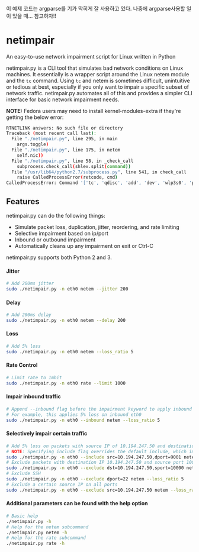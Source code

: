 ####
이 예제 코드는 argparse를 기가 막히게 잘 사용하고 있다.
나중에 argparse사용할 일이 있을 때... 참고하자!!

# netimpair
An easy-to-use network impairment script for Linux written in Python

netimpair.py is a CLI tool that simulates bad network conditions on Linux machines. It essentially is a wrapper script around the Linux netem module and the `tc` command. Using `tc` and netem is sometimes difficult, unintuitive or tedious at best, especially if you only want to impair a specific subset of network traffic. netimpair.py automates all of this and provides a simpler CLI interface for basic network impairment needs.

**NOTE:** Fedora users may need to install kernel-modules-extra if they're getting the below error:
```bash
RTNETLINK answers: No such file or directory
Traceback (most recent call last):
  File "./netimpair.py", line 295, in main
    args.toggle)
  File "./netimpair.py", line 175, in netem
    self.nic))
  File "./netimpair.py", line 58, in _check_call
    subprocess.check_call(shlex.split(command))
  File "/usr/lib64/python2.7/subprocess.py", line 541, in check_call
    raise CalledProcessError(retcode, cmd)
CalledProcessError: Command '['tc', 'qdisc', 'add', 'dev', 'wlp3s0', 'parent', '1:3', 'handle', '30:', 'netem']' returned non-zero exit status 2
```
## Features
netimpair.py can do the following things:

* Simulate packet loss, duplication, jitter, reordering, and rate limiting
* Selective impairment based on ip/port
* Inbound or outbound impairment
* Automatically cleans up any impairment on exit or Ctrl-C

netimpair.py supports both Python 2 and 3.

#### Jitter

```bash
# Add 200ms jitter
sudo ./netimpair.py -n eth0 netem --jitter 200
```

#### Delay

```bash
# Add 200ms delay
sudo ./netimpair.py -n eth0 netem --delay 200
```

#### Loss

```bash
# Add 5% loss
sudo ./netimpair.py -n eth0 netem --loss_ratio 5
```

#### Rate Control

```bash
# Limit rate to 1mbit
sudo ./netimpair.py -n eth0 rate --limit 1000
```

#### Impair inbound traffic

```bash
# Append --inbound flag before the impairment keyword to apply inbound impairment
# For example, this applies 5% loss on inbound eth0
sudo ./netimpair.py -n eth0 --inbound netem --loss_ratio 5
```

#### Selectively impair certain traffic

```bash
# Add 5% loss on packets with source IP of 10.194.247.50 and destination port 9001
# NOTE: Specifying include flag overrides the default include, which impairs everything
sudo ./netimpair.py -n eth0 --include src=10.194.247.50,dport=9001 netem --loss_ratio 5
# Exclude packets with destination IP 10.194.247.50 and source port 10000
sudo ./netimpair.py -n eth0 --exclude dst=10.194.247.50,sport=10000 netem --loss_ratio 5
# Exclude SSH 
sudo ./netimpair.py -n eth0 --exclude dport=22 netem --loss_ratio 5
# Exclude a certain source IP on all ports
sudo ./netimpair.py -n eth0 --exclude src=10.194.247.50 netem --loss_ratio 5
```

#### Additional parameters can be found with the help option
```bash
# Basic help
./netimpair.py -h
# Help for the netem subcommand
./netimpair.py netem -h
# Help for the rate subcommand
./netimpair.py rate -h
```
